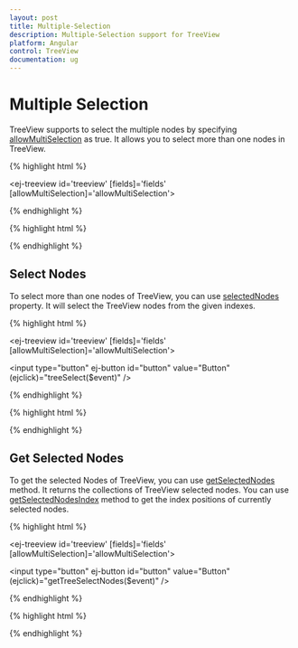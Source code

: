 ```yaml
---
layout: post
title: Multiple-Selection
description: Multiple-Selection support for TreeView
platform: Angular
control: TreeView
documentation: ug
---
```


# Multiple Selection

TreeView supports to select the multiple nodes by specifying [allowMultiSelection](https://help.syncfusion.com/api/angular/ejtreeview#members:allowmultiselection) as true. It allows you to select more than one nodes in TreeView.

 {% highlight html %} 
 
 <ej-treeview id='treeview' [fields]='fields' [allowMultiSelection]='allowMultiSelection'></ej-treeview>

  {% endhighlight %}

{% highlight html %}  

<script>

import { Component } from '@angular/core';
import { TreeViewComponent } from '@syncfusion/ej2-ng-navigations';

@Component({
    selector: 'app-container',
    templateUrl: 'app/components/treeview/treeview.component.html'',
})
export class AppComponent {
    constructor() {
    }
    public localData : any = [
          { id: 1, name: { nodeName: "Discover Music"}, hasChild: true, expanded: true },
          { id: 2, pid: 1, name: {nodeName:"Hot Singles" }},
          { id: 3, pid: 1, name: {nodeName:"Rising Artists" }},
          { id: 4, pid: 1, name:{nodeName: "Live Music" }}];

    public fields:any = { id: "id", parentId: "pid", text: "name.nodeName", hasChild: "hasChild", dataSource: this.localData, expanded: "expanded" }
    public allowMultiSelection: boolean = true;
}

</script>

 {% endhighlight %}


## Select Nodes

To select more than one nodes of TreeView, you can use [selectedNodes](https://help.syncfusion.com/api/angular/ejtreeview#members:selectednodes) property. It will select the TreeView nodes from the given indexes.

{% highlight html %} 
 
 <ej-treeview id='treeview' [fields]='fields' [allowMultiSelection]='allowMultiSelection'></ej-treeview>

  <input type="button" ej-button id="button" value="Button" (ejclick)="treeSelect($event)" />

  {% endhighlight %}

{% highlight html %}  

<script>

import { Component } from '@angular/core';
import { TreeViewComponent } from '@syncfusion/ej2-ng-navigations';

@Component({
    selector: 'app-container',
    templateUrl: 'app/components/treeview/treeview.component.html'',
})
export class AppComponent {
     public localData : any = [
          { id: 1, name: { nodeName: "Discover Music"}, hasChild: true, expanded: true },
          { id: 2, pid: 1, name: {nodeName:"Hot Singles" }},
          { id: 3, pid: 1, name: {nodeName:"Rising Artists" }},
          { id: 4, pid: 1, name:{nodeName: "Live Music" }}];

    public fields:any = { id: "id", parentId: "pid", text: "name.nodeName", hasChild: "hasChild", dataSource: this.localData, expanded: "expanded" }
    public allowMultiSelection: boolean = true;
    constructor() {
    }
    treeSelect(){
        // create instance for TreeView
		var treeObj = $("#treeview").data("ejTreeView");
        treeObj.option("selectedNodes", [0, 2, 3]); //select the TreeView nodes from the given indexes
    }
   
}

</script>

 {% endhighlight %}

## Get Selected Nodes

To get the selected Nodes of TreeView, you can use [getSelectedNodes](https://help.syncfusion.com/api/angular/ejtreeview#methods:getselectednodes) method. It returns the collections of TreeView selected nodes.
You can use [getSelectedNodesIndex](https://help.syncfusion.com/api/angular/ejtreeview#methods:getselectednodesindex) method to get the index positions of currently selected nodes.

{% highlight html %} 
 
 <ej-treeview id='treeview' [fields]='fields' [allowMultiSelection]='allowMultiSelection'></ej-treeview>

  <input type="button" ej-button id="button" value="Button" (ejclick)="getTreeSelectNodes($event)" />

  {% endhighlight %}

{% highlight html %}  

<script>

import { Component } from '@angular/core';
import { TreeViewComponent } from '@syncfusion/ej2-ng-navigations';

@Component({
    selector: 'app-container',
    templateUrl: 'app/components/treeview/treeview.component.html'',
})
export class AppComponent {
     public localData : any = [
          { id: 1, name: { nodeName: "Discover Music"}, hasChild: true, expanded: true },
          { id: 2, pid: 1, name: {nodeName:"Hot Singles" }},
          { id: 3, pid: 1, name: {nodeName:"Rising Artists" }},
          { id: 4, pid: 1, name:{nodeName: "Live Music" }}];

    public fields:any = { id: "id", parentId: "pid", text: "name.nodeName", hasChild: "hasChild", dataSource: this.localData, expanded: "expanded" }
    public allowMultiSelection: boolean = true;
    constructor() {
    }
    getTreeSelectNodes(){
        // create instance for TreeView
		var treeObj = $("#treeview").data("ejTreeView");
        treeObj.getSelectedNodes(); //returns the collections of TreeView selected nodes
    }
   
}

</script>

 {% endhighlight %}
